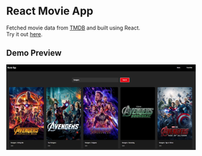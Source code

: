 # React Movie App
Fetched movie data from [TMDB](https://www.themoviedb.org/?language=en-AU) and built using React. <br>
Try it out [here](https://michaelwsd.github.io/movie-app).

## Demo Preview 
![demo](image.png)

